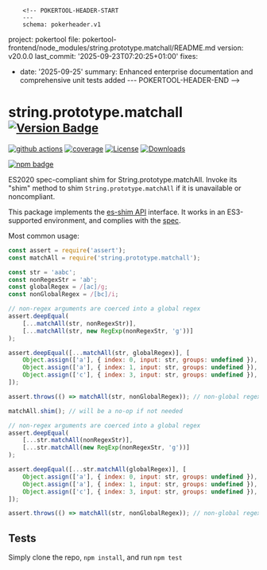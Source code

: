         <!-- POKERTOOL-HEADER-START
        ---
        schema: pokerheader.v1
project: pokertool
file: pokertool-frontend/node_modules/string.prototype.matchall/README.md
version: v20.0.0
last_commit: '2025-09-23T07:20:25+01:00'
fixes:
- date: '2025-09-25'
  summary: Enhanced enterprise documentation and comprehensive unit tests added
        ---
        POKERTOOL-HEADER-END -->
# string.prototype.matchall <sup>[![Version Badge][npm-version-svg]][package-url]</sup>

[![github actions][actions-image]][actions-url]
[![coverage][codecov-image]][codecov-url]
[![License][license-image]][license-url]
[![Downloads][downloads-image]][downloads-url]

[![npm badge][npm-badge-png]][package-url]

ES2020 spec-compliant shim for String.prototype.matchAll. Invoke its "shim" method to shim `String.prototype.matchAll` if it is unavailable or noncompliant.

This package implements the [es-shim API](https://github.com/es-shims/api) interface. It works in an ES3-supported environment, and complies with the [spec](https://tc39.es/ecma262/#sec-string.prototype.matchall).

Most common usage:
```js
const assert = require('assert');
const matchAll = require('string.prototype.matchall');

const str = 'aabc';
const nonRegexStr = 'ab';
const globalRegex = /[ac]/g;
const nonGlobalRegex = /[bc]/i;

// non-regex arguments are coerced into a global regex
assert.deepEqual(
	[...matchAll(str, nonRegexStr)],
	[...matchAll(str, new RegExp(nonRegexStr, 'g'))]
);

assert.deepEqual([...matchAll(str, globalRegex)], [
	Object.assign(['a'], { index: 0, input: str, groups: undefined }),
	Object.assign(['a'], { index: 1, input: str, groups: undefined }),
	Object.assign(['c'], { index: 3, input: str, groups: undefined }),
]);

assert.throws(() => matchAll(str, nonGlobalRegex)); // non-global regexes throw

matchAll.shim(); // will be a no-op if not needed

// non-regex arguments are coerced into a global regex
assert.deepEqual(
	[...str.matchAll(nonRegexStr)],
	[...str.matchAll(new RegExp(nonRegexStr, 'g'))]
);

assert.deepEqual([...str.matchAll(globalRegex)], [
	Object.assign(['a'], { index: 0, input: str, groups: undefined }),
	Object.assign(['a'], { index: 1, input: str, groups: undefined }),
	Object.assign(['c'], { index: 3, input: str, groups: undefined }),
]);

assert.throws(() => matchAll(str, nonGlobalRegex)); // non-global regexes throw

```

## Tests
Simply clone the repo, `npm install`, and run `npm test`

[package-url]: https://npmjs.com/package/string.prototype.matchall
[npm-version-svg]: https://versionbadg.es/es-shims/String.prototype.matchAll.svg
[deps-svg]: https://david-dm.org/es-shims/String.prototype.matchAll.svg
[deps-url]: https://david-dm.org/es-shims/String.prototype.matchAll
[dev-deps-svg]: https://david-dm.org/es-shims/String.prototype.matchAll/dev-status.svg
[dev-deps-url]: https://david-dm.org/es-shims/String.prototype.matchAll#info=devDependencies
[npm-badge-png]: https://nodei.co/npm/string.prototype.matchall.png?downloads=true&stars=true
[license-image]: https://img.shields.io/npm/l/string.prototype.matchall.svg
[license-url]: LICENSE
[downloads-image]: https://img.shields.io/npm/dm/string.prototype.matchall.svg
[downloads-url]: https://npm-stat.com/charts.html?package=string.prototype.matchall
[codecov-image]: https://codecov.io/gh/es-shims/String.prototype.matchAll/branch/main/graphs/badge.svg
[codecov-url]: https://app.codecov.io/gh/es-shims/String.prototype.matchAll/
[actions-image]: https://img.shields.io/endpoint?url=https://github-actions-badge-u3jn4tfpocch.runkit.sh/es-shims/String.prototype.matchAll
[actions-url]: https://github.com/es-shims/String.prototype.matchAll/actions
